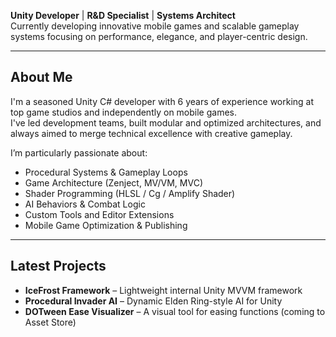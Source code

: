 **Unity Developer** | **R&D Specialist** | **Systems Architect**\
Currently developing innovative mobile games and scalable gameplay systems focusing on performance, elegance, and player-centric design.

---

## About Me

I'm a seasoned Unity C# developer with 6 years of experience working at top game studios and independently on mobile games.\
I've led development teams, built modular and optimized architectures, and always aimed to merge technical excellence with creative gameplay.

I’m particularly passionate about:

- Procedural Systems & Gameplay Loops
- Game Architecture (Zenject, MV/VM, MVC)
- Shader Programming (HLSL / Cg / Amplify Shader)
- AI Behaviors & Combat Logic
- Custom Tools and Editor Extensions
- Mobile Game Optimization & Publishing

---

## Latest Projects

- **IceFrost Framework** – Lightweight internal Unity MVVM framework
- **Procedural Invader AI** – Dynamic Elden Ring-style AI for Unity
- **DOTween Ease Visualizer** – A visual tool for easing functions (coming to Asset Store)
